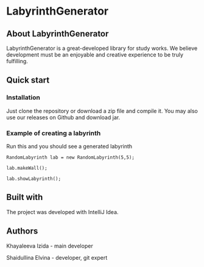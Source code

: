 # LabyrinthGenerator

## About LabyrinthGenerator
LabyrinthGenerator is a great-developed library for study works. We believe development must be an enjoyable and creative experience to be truly fulfilling.

## Quick start
### Installation
Just clone the repository or download a zip file and compile it. You may also use our releases on Github and download jar.
### Example of creating a labyrinth
Run this and you should see a generated labyrinth

`RandomLabyrinth lab = new RandomLabyrinth(5,5);`

`lab.makeWall();`
        
`lab.showLabyrinth();`

## Built with
The project was developed with IntelliJ Idea.

## Authors
Khayaleeva Izida - main developer

Shaidullina Elvina - developer, git expert

